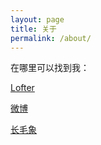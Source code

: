 ```yaml
---
layout: page
title: 关于
permalink: /about/
---
```


在哪里可以找到我：

[Lofter](https://jbqcrystal.lofter.com/)

[微博](https://weibo.com/6197271139/profile?rightmod=1&wvr=6&mod=personinfo)

[长毛象](https://alive.bar/web/accounts/21611)
